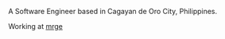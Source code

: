 A Software Engineer based in Cagayan de Oro City, Philippines. 

Working at [mrge](https://github.com/mrge-group)
